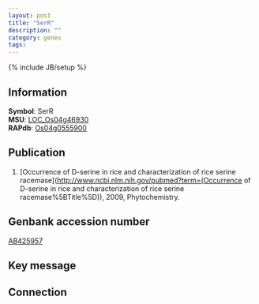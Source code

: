 ```yaml
---
layout: post
title: "SerR"
description: ""
category: genes
tags: 
---
```

{% include JB/setup %}

## Information
__Symbol__: SerR  
__MSU__: [LOC_Os04g46930](http://rice.plantbiology.msu.edu/cgi-bin/ORF_infopage.cgi?orf=LOC_Os04g46930)  
__RAPdb__: [Os04g0555900](http://rapdb.dna.affrc.go.jp/viewer/gbrowse_details/irgsp1?name=Os04g0555900)  

## Publication
1. [Occurrence of D-serine in rice and characterization of rice serine racemase](http://www.ncbi.nlm.nih.gov/pubmed?term=(Occurrence of D-serine in rice and characterization of rice serine racemase%5BTitle%5D)), 2009, Phytochemistry.

## Genbank accession number
[AB425957](http://www.ncbi.nlm.nih.gov/nuccore/AB425957)

## Key message

## Connection



